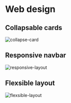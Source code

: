 # Web design

## Collapsable cards

![collapse-card](https://user-images.githubusercontent.com/44479460/48355502-79559400-e694-11e8-920e-32ae38f51874.gif)

## Responsive navbar
![responsive-layout](https://user-images.githubusercontent.com/44479460/48355792-20d2c680-e695-11e8-81c3-d4fc56b03ea7.gif)

## Flexsible layout
![flexsible-layout](https://user-images.githubusercontent.com/44479460/48356137-dbfb5f80-e695-11e8-9db8-0d0a4eef54bb.gif)

